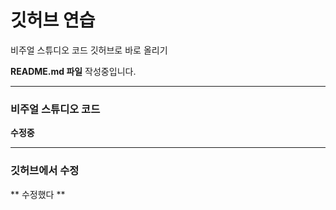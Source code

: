# 깃허브 연습

비주얼 스튜디오 코드 깃허브로 바로 올리기

**README.md 파일** 작성중입니다.

----------------------------

### 비주얼 스튜디오 코드
**수정중**

----------------------
### 깃허브에서 수정
** 수정했다 **
